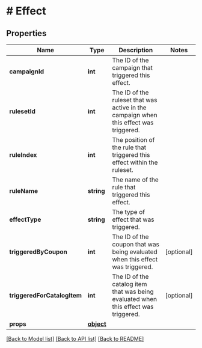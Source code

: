 # # Effect

## Properties

Name | Type | Description | Notes
------------ | ------------- | ------------- | -------------
**campaignId** | **int** | The ID of the campaign that triggered this effect. | 
**rulesetId** | **int** | The ID of the ruleset that was active in the campaign when this effect was triggered. | 
**ruleIndex** | **int** | The position of the rule that triggered this effect within the ruleset. | 
**ruleName** | **string** | The name of the rule that triggered this effect. | 
**effectType** | **string** | The type of effect that was triggered. | 
**triggeredByCoupon** | **int** | The ID of the coupon that was being evaluated when this effect was triggered. | [optional] 
**triggeredForCatalogItem** | **int** | The ID of the catalog item that was being evaluated when this effect was triggered. | [optional] 
**props** | [**object**](.md) |  | 

[[Back to Model list]](../../README.md#documentation-for-models) [[Back to API list]](../../README.md#documentation-for-api-endpoints) [[Back to README]](../../README.md)


